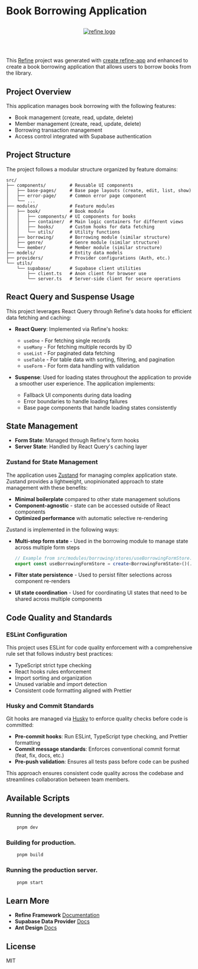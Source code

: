 # Book Borrowing Application

<div align="center" style="margin: 30px;">
    <a href="https://refine.dev">
    <img alt="refine logo" src="https://refine.ams3.cdn.digitaloceanspaces.com/readme/refine-readme-banner.png">
    </a>
</div>
<br/>

This [Refine](https://github.com/refinedev/refine) project was generated with [create refine-app](https://github.com/refinedev/refine/tree/master/packages/create-refine-app) and enhanced to create a book borrowing application that allows users to borrow books from the library.

## Project Overview

This application manages book borrowing with the following features:
- Book management (create, read, update, delete)
- Member management (create, read, update, delete)
- Borrowing transaction management
- Access control integrated with Supabase authentication

## Project Structure

The project follows a modular structure organized by feature domains:

```
src/
├── components/         # Reusable UI components
│   ├── base-pages/     # Base page layouts (create, edit, list, show)
│   ├── error-page/     # Common error page component
│   └── ...
├── modules/            # Feature modules
│   ├── book/           # Book module
│   │   ├── components/ # UI components for books
│   │   ├── container/  # Main logic containers for different views
│   │   ├── hooks/      # Custom hooks for data fetching
│   │   └── utils/      # Utility functions
│   ├── borrowing/      # Borrowing module (similar structure)
│   ├── genre/          # Genre module (similar structure)
│   └── member/         # Member module (similar structure)
├── models/             # Entity data models
├── providers/          # Provider configurations (Auth, etc.)
└── utils/
    └── supabase/       # Supabase client utilities
        ├── client.ts   # Anon client for browser use
        └── server.ts   # Server-side client for secure operations
```

## React Query and Suspense Usage

This project leverages React Query through Refine's data hooks for efficient data fetching and caching:

- **React Query**: Implemented via Refine's hooks:
  - `useOne` - For fetching single records
  - `useMany` - For fetching multiple records by ID
  - `useList` - For paginated data fetching
  - `useTable` - For table data with sorting, filtering, and pagination
  - `useForm` - For form data handling with validation

- **Suspense**: Used for loading states throughout the application to provide a smoother user experience. The application implements:
  - Fallback UI components during data loading
  - Error boundaries to handle loading failures
  - Base page components that handle loading states consistently

## State Management

- **Form State**: Managed through Refine's form hooks
- **Server State**: Handled by React Query's caching layer

### Zustand for State Management

The application uses [Zustand](https://github.com/pmndrs/zustand) for managing complex application state. Zustand provides a lightweight, unopinionated approach to state management with these benefits:

- **Minimal boilerplate** compared to other state management solutions
- **Component-agnostic** - state can be accessed outside of React components
- **Optimized performance** with automatic selective re-rendering

Zustand is implemented in the following ways:

- **Multi-step form state** - Used in the borrowing module to manage state across multiple form steps
  ```typescript
  // Example from src/modules/borrowing/stores/useBorrowingFormStore.ts
  export const useBorrowingFormStore = create<BorrowingFormState>()(...);
  ```

- **Filter state persistence** - Used to persist filter selections across component re-renders
- **UI state coordination** - Used for coordinating UI states that need to be shared across multiple components

## Code Quality and Standards

### ESLint Configuration

This project uses ESLint for code quality enforcement with a comprehensive rule set that follows industry best practices:

- TypeScript strict type checking
- React hooks rules enforcement
- Import sorting and organization
- Unused variable and import detection
- Consistent code formatting aligned with Prettier

### Husky and Commit Standards

Git hooks are managed via [Husky](https://typicode.github.io/husky/) to enforce quality checks before code is committed:

- **Pre-commit hooks**: Run ESLint, TypeScript type checking, and Prettier formatting
- **Commit message standards**: Enforces conventional commit format (feat, fix, docs, etc.)
- **Pre-push validation**: Ensures all tests pass before code can be pushed

This approach ensures consistent code quality across the codebase and streamlines collaboration between team members.

## Available Scripts

### Running the development server.

```bash
    pnpm dev
```

### Building for production.

```bash
    pnpm build
```

### Running the production server.

```bash
    pnpm start
```

## Learn More

- **Refine Framework** [Documentation](https://refine.dev/docs)
- **Supabase Data Provider** [Docs](https://refine.dev/docs/core/providers/data-provider/#overview)
- **Ant Design** [Docs](https://refine.dev/docs/ui-frameworks/antd/tutorial/)

## License

MIT
